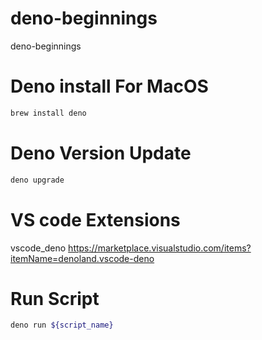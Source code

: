 # deno-beginnings
deno-beginnings

# Deno install For MacOS
```bash
brew install deno
```

# Deno Version Update
```bash
deno upgrade
```

# VS code Extensions
vscode_deno
https://marketplace.visualstudio.com/items?itemName=denoland.vscode-deno

# Run Script
```bash
deno run ${script_name}
```